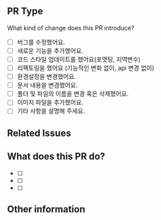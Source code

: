 ## PR Type

What kind of change does this PR introduce?

<!-- 'x'를 이용하여 이 PR에 적용되는 항목을 확인해 주세요. -->

- [ ] 버그를 수정했어요.
- [ ] 새로운 기능을 추가했어요.
- [ ] 코드 스타일 업데이트를 했어요(포맷팅, 지역변수)
- [ ] 리팩토링을 했어요 (기능적인 변화 없이, api 변경 없이)
- [ ] 환경설정을 변경했어요.
- [ ] 문서 내용을 변경했어요.
- [ ] 폴더 및 파일의 이름을 변경 혹은 삭제했어요.
- [ ] 이미지 파일을 추가했어요.
- [ ] 기타 사항을 설명해 주세요.

## Related Issues

<!--#을 눌러 이슈와 연결해 주세요-->

## What does this PR do?

<!--무엇을 하셨나요?-->

- [ ]
- [ ]
- [ ]

## Other information

<!--참고한 자료, 추가적인 사항, 기타 의견-->
